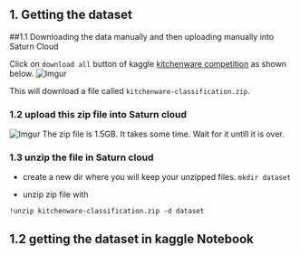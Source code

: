 ## 1. Getting the dataset

##1.1 Downloading the data manually and then uploading manually into Saturn Cloud

Click on `download all` button of kaggle [kitchenware competition](https://www.kaggle.com/competitions/kitchenware-classification/data) as shown below.
![Imgur](https://i.imgur.com/BGLXxvt.png)

This will download a file called `kitchenware-classification.zip`.

### 1.2 upload this zip file into Saturn cloud

![Imgur](https://i.imgur.com/l0L3E0t.png)
The zip file is 1.5GB. It takes some time. Wait for it untill it is over. 

### 1.3 unzip the file in Saturn cloud

- create a new dir where you will keep your unzipped files.
`mkdir dataset`

- unzip zip file with 

`!unzip kitchenware-classification.zip -d dataset`

## 1.2 getting the dataset in kaggle Notebook

